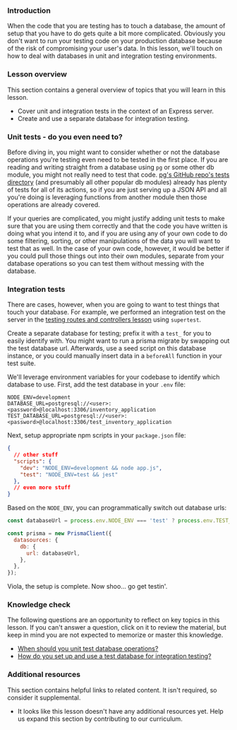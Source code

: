 ### Introduction

When the code that you are testing has to touch a database, the amount of setup that you have to do gets quite a bit more complicated. Obviously you don't want to run your testing code on your production database because of the risk of compromising your user's data. In this lesson, we'll touch on how to deal with databases in unit and integration testing environments.

### Lesson overview

This section contains a general overview of topics that you will learn in this lesson.

- Cover unit and integration tests in the context of an Express server.
- Create and use a separate database for integration testing.

### Unit tests - do you even need to?

Before diving in, you might want to consider whether or not the database operations you're testing even need to be tested in the first place. If you are reading and writing straight from a database using `pg` or some other db module, you might not really need to test that code. [pg's GitHub repo's tests directory](https://github.com/brianc/node-postgres/tree/master/packages/pg/test) (and presumably all other popular db modules) already has plenty of tests for all of its actions, so if you are just serving up a JSON API and all you're doing is leveraging functions from another module then those operations are already covered.

If your queries are complicated, you might justify adding unit tests to make sure that you are using them correctly and that the code you have written is doing what you intend it to, and if you are using any of your own code to do some filtering, sorting, or other manipulations of the data you will want to test that as well.  In the case of your own code, however, it would be better if you could pull those things out into their own modules, separate from your database operations so you can test them without messing with the database.

### Integration tests

There are cases, however, when you are going to want to test things that touch your database. For example, we performed an integration test on the server in the [testing routes and controllers lesson](./testing_routes_and_controllers.md) using `supertest`.

Create a separate database for testing; prefix it with a `test_` for you to easily identify with. You might want to run a prisma migrate by swapping out the test database url. Afterwards, use a seed script on this database instance, or you could manually insert data in a `beforeAll` function in your test suite.

We'll leverage environment variables for your codebase to identify which database to use. First, add the test database in your `.env` file:

```text
NODE_ENV=development
DATABASE_URL=postgresql://<user>:<password>@localhost:3306/inventory_application
TEST_DATABASE_URL=postgresql://<user>:<password>@localhost:3306/test_inventory_application
```

Next, setup appropriate npm scripts in your `package.json` file:

```json
{
  // other stuff
  "scripts": {
    "dev": "NODE_ENV=development && node app.js",
    "test": "NODE_ENV=test && jest"
  },
  // even more stuff
}
```

Based on the `NODE_ENV`, you can programmatically switch out database urls:

```javascript
const databaseUrl = process.env.NODE_ENV === 'test' ? process.env.TEST_DATABASE_URL : process.env.DATABASE_URL;

const prisma = new PrismaClient({
  datasources: {
    db: {
      url: databaseUrl,
    },
  },
});

```

Viola, the setup is complete. Now shoo... go get testin'.

### Knowledge check

The following questions are an opportunity to reflect on key topics in this lesson. If you can't answer a question, click on it to review the material, but keep in mind you are not expected to memorize or master this knowledge.

- [When should you unit test database operations?](#unit-tests-do-you-even-need-to)
- [How do you set up and use a test database for integration testing?](#integration-tests)

### Additional resources

This section contains helpful links to related content. It isn't required, so consider it supplemental.

- It looks like this lesson doesn't have any additional resources yet. Help us expand this section by contributing to our curriculum.
